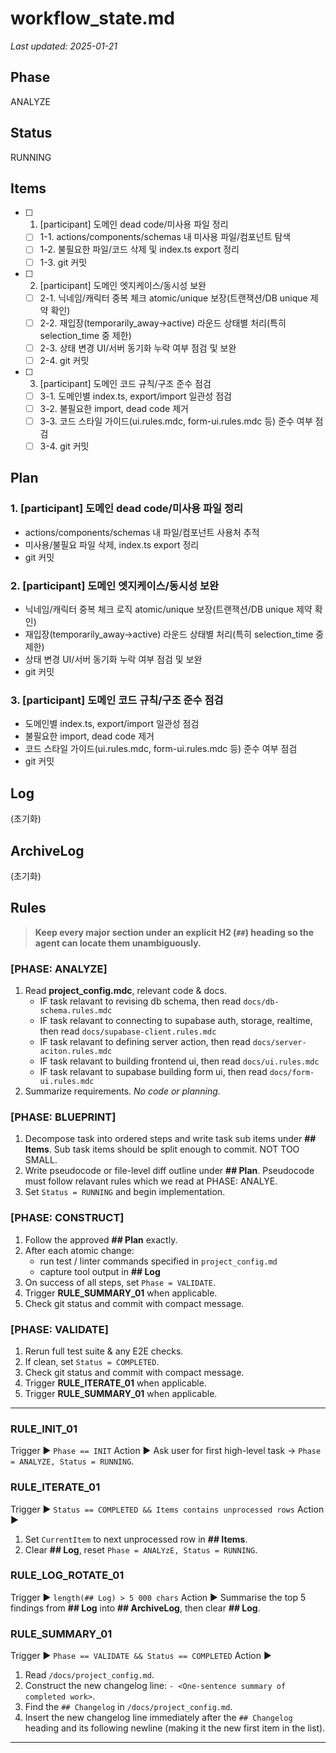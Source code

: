 # workflow_state.md

_Last updated: 2025-01-21_

## Phase

ANALYZE

## Status

RUNNING

## Items

- [ ] 1. [participant] 도메인 dead code/미사용 파일 정리
  - [ ] 1-1. actions/components/schemas 내 미사용 파일/컴포넌트 탐색
  - [ ] 1-2. 불필요한 파일/코드 삭제 및 index.ts export 정리
  - [ ] 1-3. git 커밋
- [ ] 2. [participant] 도메인 엣지케이스/동시성 보완
  - [ ] 2-1. 닉네임/캐릭터 중복 체크 atomic/unique 보장(트랜잭션/DB unique 제약 확인)
  - [ ] 2-2. 재입장(temporarily_away→active) 라운드 상태별 처리(특히 selection_time 중 제한)
  - [ ] 2-3. 상태 변경 UI/서버 동기화 누락 여부 점검 및 보완
  - [ ] 2-4. git 커밋
- [ ] 3. [participant] 도메인 코드 규칙/구조 준수 점검
  - [ ] 3-1. 도메인별 index.ts, export/import 일관성 점검
  - [ ] 3-2. 불필요한 import, dead code 제거
  - [ ] 3-3. 코드 스타일 가이드(ui.rules.mdc, form-ui.rules.mdc 등) 준수 여부 점검
  - [ ] 3-4. git 커밋

## Plan

### 1. [participant] 도메인 dead code/미사용 파일 정리

- actions/components/schemas 내 파일/컴포넌트 사용처 추적
- 미사용/불필요 파일 삭제, index.ts export 정리
- git 커밋

### 2. [participant] 도메인 엣지케이스/동시성 보완

- 닉네임/캐릭터 중복 체크 로직 atomic/unique 보장(트랜잭션/DB unique 제약 확인)
- 재입장(temporarily_away→active) 라운드 상태별 처리(특히 selection_time 중 제한)
- 상태 변경 UI/서버 동기화 누락 여부 점검 및 보완
- git 커밋

### 3. [participant] 도메인 코드 규칙/구조 준수 점검

- 도메인별 index.ts, export/import 일관성 점검
- 불필요한 import, dead code 제거
- 코드 스타일 가이드(ui.rules.mdc, form-ui.rules.mdc 등) 준수 여부 점검
- git 커밋

## Log

(초기화)

## ArchiveLog

(초기화)

## Rules

> **Keep every major section under an explicit H2 (`##`) heading so the agent can locate them unambiguously.**

### [PHASE: ANALYZE]

1.  Read **project_config.mdc**, relevant code & docs.
    - IF task relavant to revising db schema, then read `docs/db-schema.rules.mdc`
    - IF task relavant to connecting to supabase auth, storage, realtime, then read `docs/supabase-client.rules.mdc`
    - IF task relavant to defining server action, then read `docs/server-aciton.rules.mdc`
    - IF task relavant to building frontend ui, then read `docs/ui.rules.mdc`
    - IF task relavant to supabase building form ui, then read `docs/form-ui.rules.mdc`
2.  Summarize requirements. _No code or planning._

### [PHASE: BLUEPRINT]

1.  Decompose task into ordered steps and write task sub items under **## Items**. Sub task items should be split enough to commit. NOT TOO SMALL.
2.  Write pseudocode or file-level diff outline under **## Plan**. Pseudocode must follow relavant rules which we read at PHASE: ANALYE.
3.  Set `Status = RUNNING` and begin implementation.

### [PHASE: CONSTRUCT]

1.  Follow the approved **## Plan** exactly.
2.  After each atomic change:
    - run test / linter commands specified in `project_config.md`
    - capture tool output in **## Log**
3.  On success of all steps, set `Phase = VALIDATE`.
4.  Trigger **RULE_SUMMARY_01** when applicable.
5.  Check git status and commit with compact message.

### [PHASE: VALIDATE]

1.  Rerun full test suite & any E2E checks.
2.  If clean, set `Status = COMPLETED`.
3.  Check git status and commit with compact message.
4.  Trigger **RULE_ITERATE_01** when applicable.
5.  Trigger **RULE_SUMMARY_01** when applicable.

---

### RULE_INIT_01

Trigger ▶ `Phase == INIT`
Action ▶ Ask user for first high-level task → `Phase = ANALYZE, Status = RUNNING`.

### RULE_ITERATE_01

Trigger ▶ `Status == COMPLETED && Items contains unprocessed rows`
Action ▶

1.  Set `CurrentItem` to next unprocessed row in **## Items**.
2.  Clear **## Log**, reset `Phase = ANALYzE, Status = RUNNING`.

### RULE_LOG_ROTATE_01

Trigger ▶ `length(## Log) > 5 000 chars`
Action ▶ Summarise the top 5 findings from **## Log** into **## ArchiveLog**, then clear **## Log**.

### RULE_SUMMARY_01

Trigger ▶ `Phase == VALIDATE && Status == COMPLETED`
Action ▶

1.  Read `/docs/project_config.md`.
2.  Construct the new changelog line: `- <One-sentence summary of completed work>`.
3.  Find the `## Changelog` in `/docs/project_config.md`.
4.  Insert the new changelog line immediately after the `## Changelog` heading and its following newline (making it the new first item in the list).

---
